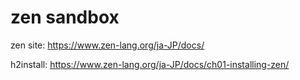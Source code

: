 # zen sandbox

zen site: https://www.zen-lang.org/ja-JP/docs/

h2install: https://www.zen-lang.org/ja-JP/docs/ch01-installing-zen/
